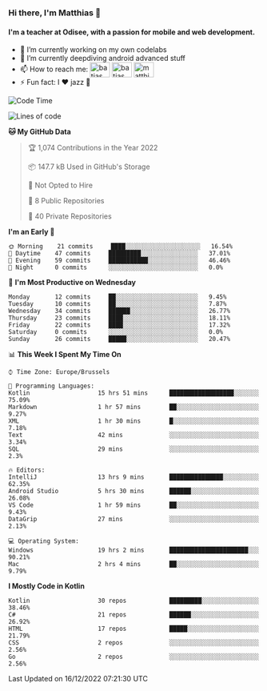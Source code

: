 ### Hi there, I'm Matthias 👋

#### I'm a teacher at Odisee, with a passion for mobile and web development.

- 🔭 I’m currently working on my own codelabs
- 🌱 I’m currently deepdiving android advanced stuff
- 📫 How to reach me: <a href="https://dev.to/batjas" target="_blank"><img align="center" src="https://raw.githubusercontent.com/rahuldkjain/github-profile-readme-generator/master/src/images/icons/Social/devto.svg" alt="batjas" height="30" width="40" /></a>
<a href="https://twitter.com/batjas" target="_blank"><img align="center" src="https://raw.githubusercontent.com/rahuldkjain/github-profile-readme-generator/master/src/images/icons/Social/twitter.svg" alt="batjas" height="30" width="40" /></a>
<a href="https://linkedin.com/in/matthiasdruwé" target="_blank"><img align="center" src="https://raw.githubusercontent.com/rahuldkjain/github-profile-readme-generator/master/src/images/icons/Social/linked-in-alt.svg" alt="matthiasdruwé" height="30" width="40" /></a>
- ⚡ Fun fact: I ❤ jazz 🎷


<!--START_SECTION:waka-->
![Code Time](http://img.shields.io/badge/Code%20Time-603%20hrs%2026%20mins-blue)

![Lines of code](https://img.shields.io/badge/From%20Hello%20World%20I%27ve%20Written-220%20Thousand%20lines%20of%20code-blue)

**🐱 My GitHub Data** 

> 🏆 1,074 Contributions in the Year 2022
 > 
> 📦 147.7 kB Used in GitHub's Storage 
 > 
> 🚫 Not Opted to Hire
 > 
> 📜 8 Public Repositories 
 > 
> 🔑 40 Private Repositories  
 > 
**I'm an Early 🐤** 

```text
🌞 Morning    21 commits     ████░░░░░░░░░░░░░░░░░░░░░   16.54% 
🌆 Daytime    47 commits     █████████░░░░░░░░░░░░░░░░   37.01% 
🌃 Evening    59 commits     ███████████░░░░░░░░░░░░░░   46.46% 
🌙 Night      0 commits      ░░░░░░░░░░░░░░░░░░░░░░░░░   0.0%

```
📅 **I'm Most Productive on Wednesday** 

```text
Monday       12 commits     ██░░░░░░░░░░░░░░░░░░░░░░░   9.45% 
Tuesday      10 commits     ██░░░░░░░░░░░░░░░░░░░░░░░   7.87% 
Wednesday    34 commits     ██████░░░░░░░░░░░░░░░░░░░   26.77% 
Thursday     23 commits     ████░░░░░░░░░░░░░░░░░░░░░   18.11% 
Friday       22 commits     ████░░░░░░░░░░░░░░░░░░░░░   17.32% 
Saturday     0 commits      ░░░░░░░░░░░░░░░░░░░░░░░░░   0.0% 
Sunday       26 commits     █████░░░░░░░░░░░░░░░░░░░░   20.47%

```


📊 **This Week I Spent My Time On** 

```text
⌚︎ Time Zone: Europe/Brussels

💬 Programming Languages: 
Kotlin                   15 hrs 51 mins      ██████████████████░░░░░░░   75.09% 
Markdown                 1 hr 57 mins        ██░░░░░░░░░░░░░░░░░░░░░░░   9.27% 
XML                      1 hr 30 mins        █░░░░░░░░░░░░░░░░░░░░░░░░   7.18% 
Text                     42 mins             ░░░░░░░░░░░░░░░░░░░░░░░░░   3.34% 
SQL                      29 mins             ░░░░░░░░░░░░░░░░░░░░░░░░░   2.3%

🔥 Editors: 
IntelliJ                 13 hrs 9 mins       ███████████████░░░░░░░░░░   62.35% 
Android Studio           5 hrs 30 mins       ██████░░░░░░░░░░░░░░░░░░░   26.08% 
VS Code                  1 hr 59 mins        ██░░░░░░░░░░░░░░░░░░░░░░░   9.43% 
DataGrip                 27 mins             ░░░░░░░░░░░░░░░░░░░░░░░░░   2.13%

💻 Operating System: 
Windows                  19 hrs 2 mins       ██████████████████████░░░   90.21% 
Mac                      2 hrs 4 mins        ██░░░░░░░░░░░░░░░░░░░░░░░   9.79%

```

**I Mostly Code in Kotlin** 

```text
Kotlin                   30 repos            █████████░░░░░░░░░░░░░░░░   38.46% 
C#                       21 repos            ██████░░░░░░░░░░░░░░░░░░░   26.92% 
HTML                     17 repos            █████░░░░░░░░░░░░░░░░░░░░   21.79% 
CSS                      2 repos             ░░░░░░░░░░░░░░░░░░░░░░░░░   2.56% 
Go                       2 repos             ░░░░░░░░░░░░░░░░░░░░░░░░░   2.56%

```



 Last Updated on 16/12/2022 07:21:30 UTC
<!--END_SECTION:waka-->
